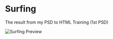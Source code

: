 # Surfing
The result from my PSD to HTML Training (1st PSD)

![Surfing Preview](https://pjsalita.github.io/surfing/surfing.gif)